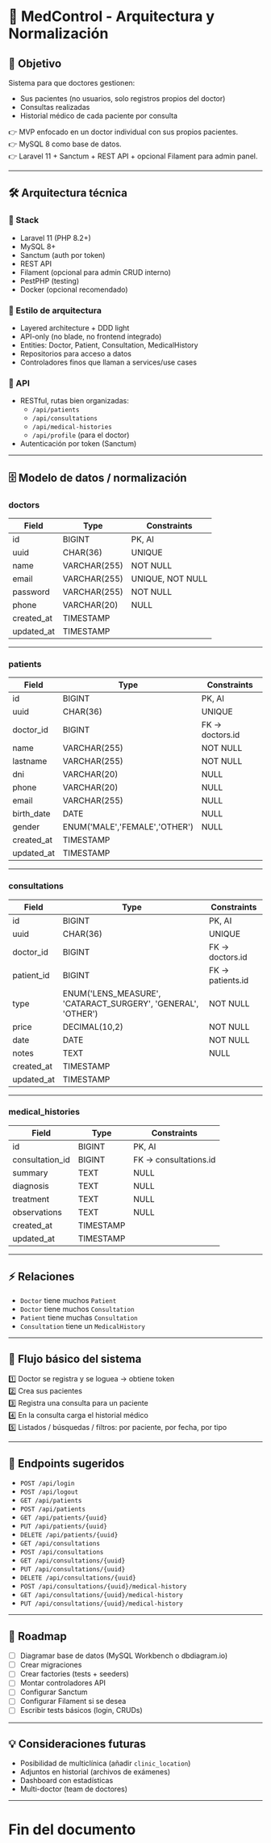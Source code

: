 # 🏥 MedControl - Arquitectura y Normalización

## 🎯 **Objetivo**

Sistema para que doctores gestionen:

- Sus pacientes (no usuarios, solo registros propios del doctor)
- Consultas realizadas
- Historial médico de cada paciente por consulta

👉 MVP enfocado en un doctor individual con sus propios pacientes.  
👉 MySQL 8 como base de datos.  
👉 Laravel 11 + Sanctum + REST API + opcional Filament para admin panel.

---

## 🛠 **Arquitectura técnica**

### 📌 Stack

- Laravel 11 (PHP 8.2+)
- MySQL 8+
- Sanctum (auth por token)
- REST API
- Filament (opcional para admin CRUD interno)
- PestPHP (testing)
- Docker (opcional recomendado)

### 📌 Estilo de arquitectura

- Layered architecture + DDD light
- API-only (no blade, no frontend integrado)
- Entities: Doctor, Patient, Consultation, MedicalHistory
- Repositorios para acceso a datos
- Controladores finos que llaman a services/use cases

### 📌 API

- RESTful, rutas bien organizadas:
    - `/api/patients`
    - `/api/consultations`
    - `/api/medical-histories`
    - `/api/profile` (para el doctor)
- Autenticación por token (Sanctum)

---

## 🗄 **Modelo de datos / normalización**

### doctors

| Field      | Type         | Constraints      |
| ---------- | ------------ | ---------------- |
| id         | BIGINT       | PK, AI           |
| uuid       | CHAR(36)     | UNIQUE           |
| name       | VARCHAR(255) | NOT NULL         |
| email      | VARCHAR(255) | UNIQUE, NOT NULL |
| password   | VARCHAR(255) | NOT NULL         |
| phone      | VARCHAR(20)  | NULL             |
| created_at | TIMESTAMP    |                  |
| updated_at | TIMESTAMP    |                  |

---

### patients

| Field      | Type                          | Constraints      |
| ---------- | ----------------------------- | ---------------- |
| id         | BIGINT                        | PK, AI           |
| uuid       | CHAR(36)                      | UNIQUE           |
| doctor_id  | BIGINT                        | FK -> doctors.id |
| name       | VARCHAR(255)                  | NOT NULL         |
| lastname   | VARCHAR(255)                  | NOT NULL         |
| dni        | VARCHAR(20)                   | NULL             |
| phone      | VARCHAR(20)                   | NULL             |
| email      | VARCHAR(255)                  | NULL             |
| birth_date | DATE                          | NULL             |
| gender     | ENUM('MALE','FEMALE','OTHER') | NULL             |
| created_at | TIMESTAMP                     |                  |
| updated_at | TIMESTAMP                     |                  |

---

### consultations

| Field      | Type                                                         | Constraints       |
| ---------- | ------------------------------------------------------------ | ----------------- |
| id         | BIGINT                                                       | PK, AI            |
| uuid       | CHAR(36)                                                     | UNIQUE            |
| doctor_id  | BIGINT                                                       | FK -> doctors.id  |
| patient_id | BIGINT                                                       | FK -> patients.id |
| type       | ENUM('LENS_MEASURE', 'CATARACT_SURGERY', 'GENERAL', 'OTHER') | NOT NULL          |
| price      | DECIMAL(10,2)                                                | NOT NULL          |
| date       | DATE                                                         | NOT NULL          |
| notes      | TEXT                                                         | NULL              |
| created_at | TIMESTAMP                                                    |                   |
| updated_at | TIMESTAMP                                                    |                   |

---

### medical_histories

| Field           | Type      | Constraints            |
| --------------- | --------- | ---------------------- |
| id              | BIGINT    | PK, AI                 |
| consultation_id | BIGINT    | FK -> consultations.id |
| summary         | TEXT      | NULL                   |
| diagnosis       | TEXT      | NULL                   |
| treatment       | TEXT      | NULL                   |
| observations    | TEXT      | NULL                   |
| created_at      | TIMESTAMP |                        |
| updated_at      | TIMESTAMP |                        |

---

## ⚡ **Relaciones**

- `Doctor` tiene muchos `Patient`
- `Doctor` tiene muchos `Consultation`
- `Patient` tiene muchas `Consultation`
- `Consultation` tiene un `MedicalHistory`

---

## 🧠 **Flujo básico del sistema**

1️⃣ Doctor se registra y se loguea → obtiene token  
2️⃣ Crea sus pacientes  
3️⃣ Registra una consulta para un paciente  
4️⃣ En la consulta carga el historial médico  
5️⃣ Listados / búsquedas / filtros: por paciente, por fecha, por tipo

---

## 📝 **Endpoints sugeridos**

- `POST /api/login`
- `POST /api/logout`
- `GET /api/patients`
- `POST /api/patients`
- `GET /api/patients/{uuid}`
- `PUT /api/patients/{uuid}`
- `DELETE /api/patients/{uuid}`
- `GET /api/consultations`
- `POST /api/consultations`
- `GET /api/consultations/{uuid}`
- `PUT /api/consultations/{uuid}`
- `DELETE /api/consultations/{uuid}`
- `POST /api/consultations/{uuid}/medical-history`
- `GET /api/consultations/{uuid}/medical-history`
- `PUT /api/consultations/{uuid}/medical-history`

---

## 🚀 **Roadmap**

- [ ] Diagramar base de datos (MySQL Workbench o dbdiagram.io)
- [ ] Crear migraciones
- [ ] Crear factories (tests + seeders)
- [ ] Montar controladores API
- [ ] Configurar Sanctum
- [ ] Configurar Filament si se desea
- [ ] Escribir tests básicos (login, CRUDs)

---

## 💡 **Consideraciones futuras**

- Posibilidad de multiclínica (añadir `clinic_location`)
- Adjuntos en historial (archivos de exámenes)
- Dashboard con estadísticas
- Multi-doctor (team de doctores)

---

# Fin del documento
